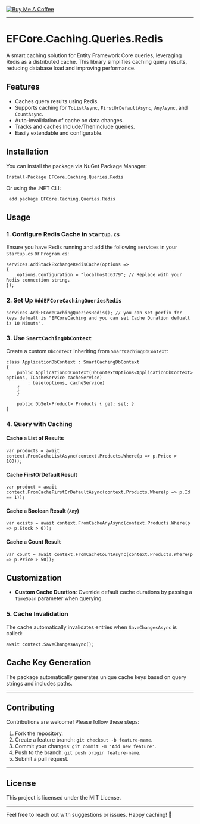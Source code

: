 [![Buy Me A Coffee](https://miro.medium.com/v2/resize:fit:1090/0*lHgOW3tB_MfDAlBf.png)](https://buymeacoffee.com/osary00)

------------------------------------------------------------------------

# EFCore.Caching.Queries.Redis

A smart caching solution for Entity Framework Core queries, leveraging
Redis as a distributed cache. This library simplifies caching query
results, reducing database load and improving performance.

## Features

-   Caches query results using Redis.
-   Supports caching for `ToListAsync`, `FirstOrDefaultAsync`,
    `AnyAsync`, and `CountAsync`.
-   Auto-invalidation of cache on data changes.
-   Tracks and caches Include/ThenInclude queries.
-   Easily extendable and configurable.

## Installation

You can install the package via NuGet Package Manager:

``` 
Install-Package EFCore.Caching.Queries.Redis
```

Or using the .NET CLI:

``` 
 add package EFCore.Caching.Queries.Redis
```

## Usage

### 1. Configure Redis Cache in `Startup.cs`

Ensure you have Redis running and add the following services in your
`Startup.cs` or `Program.cs`:

``` 
services.AddStackExchangeRedisCache(options =>
{
    options.Configuration = "localhost:6379"; // Replace with your Redis connection string.
});
```

### 2. Set Up `AddEFCoreCachingQueriesRedis`

``` 
services.AddEFCoreCachingQueriesRedis(); // you can set perfix for keys defualt is "EFCoreCaching and you can set Cache Duration defualt is 10 Minuts".
```

### 3. Use `SmartCachingDbContext`

Create a custom `DbContext` inheriting from `SmartCachingDbContext`:

``` 
class ApplicationDbContext : SmartCachingDbContext
{
    public ApplicationDbContext(DbContextOptions<ApplicationDbContext> options, ICacheService cacheService)
        : base(options, cacheService)
    {
    }

    public DbSet<Product> Products { get; set; }
}
```

### 4. Query with Caching

#### Cache a List of Results

``` 
var products = await context.FromCacheListAsync(context.Products.Where(p => p.Price > 100));
```

#### Cache FirstOrDefault Result

``` 
var product = await context.FromCacheFirstOrDefaultAsync(context.Products.Where(p => p.Id == 1));
```

#### Cache a Boolean Result (`Any`)

``` 
var exists = await context.FromCacheAnyAsync(context.Products.Where(p => p.Stock > 0));
```

#### Cache a Count Result

``` 
var count = await context.FromCacheCountAsync(context.Products.Where(p => p.Price > 50));
```

## Customization

- **Custom Cache Duration**: Override default cache durations by passing a `TimeSpan` parameter when querying.

### 5. Cache Invalidation

The cache automatically invalidates entries when `SaveChangesAsync` is
called:

``` 
await context.SaveChangesAsync();
```

## Cache Key Generation

The package automatically generates unique cache keys based on query
strings and includes paths.


------------------------------------------------------------------------
## Contributing

Contributions are welcome! Please follow these steps:

1. Fork the repository.
2. Create a feature branch: `git checkout -b feature-name`.
3. Commit your changes: `git commit -m 'Add new feature'`.
4. Push to the branch: `git push origin feature-name`.
5. Submit a pull request.

---

## License

This project is licensed under the MIT License.

---

Feel free to reach out with suggestions or issues. Happy caching! 🚀

